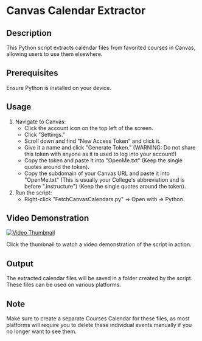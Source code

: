 # Canvas Calendar Extractor

## Description
This Python script extracts calendar files from favorited courses in Canvas, allowing users to use them elsewhere.

## Prerequisites
Ensure Python is installed on your device.

## Usage
1. Navigate to Canvas:
    - Click the account icon on the top left of the screen.
    - Click "Settings."
    - Scroll down and find "New Access Token" and click it.
    - Give it a name and click "Generate Token." (WARNING: Do not share this token with anyone as it is used to log into your account!)
    - Copy the token and paste it into "OpenMe.txt" (Keep the single quotes around the token).
    - Copy the subdomain of your Canvas URL and paste it into "OpenMe.txt" (This is usually your College's abbreviation and is before ".instructure") (Keep the single quotes around the token).
2. Run the script:
    - Right-click "FetchCanvasCalendars.py" => Open with => Python.

## Video Demonstration
[![Video Thumbnail](https://img.youtube.com/vi/54UTVe8K3rw/0.jpg)](https://www.youtube.com/watch?v=54UTVe8K3rw)

Click the thumbnail to watch a video demonstration of the script in action.

## Output
The extracted calendar files will be saved in a folder created by the script. These files can be used on various platforms.

## Note
Make sure to create a separate Courses Calendar for these files, as most platforms will require you to delete these individual events manually if you no longer want to see them.
